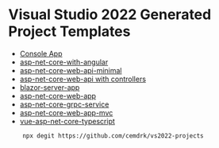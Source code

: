 # Visual Studio 2022 Generated Project Templates
- [Console App](https://github.com/cemdrk/vs2022-projects)
- [asp-net-core-with-angular](https://github.com/cemdrk/vs2022-projects/tree/asp-net-core-with-angular)
- [asp-net-core-web-api-minimal](https://github.com/cemdrk/vs2022-projects/tree/asp-net-core-web-api-minimal)
- [asp-net-core-web-api with controllers](https://github.com/cemdrk/vs2022-projects/tree/asp-net-core-web-api)
- [blazor-server-app](https://github.com/cemdrk/vs2022-projects/tree/blazor-server-app)
- [asp-net-core-web-app](https://github.com/cemdrk/vs2022-projects/tree/asp-net-core-web-app)
- [asp-net-core-grpc-service](https://github.com/cemdrk/vs2022-projects/tree/asp-net-core-grpc-service)
- [asp-net-core-web-app-mvc](https://github.com/cemdrk/vs2022-projects/tree/asp-net-core-web-app-mvc)
- [vue-asp-net-core-typescript](https://github.com/cemdrk/vs2022-projects/tree/vue-asp-net-core-typescript)

```
    npx degit https://github.com/cemdrk/vs2022-projects
```
